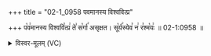 +++
title = "02-1_0958 पवमानस्य विश्ववित्प्र"

+++
प꣡व꣢मानस्य विश्ववि꣣त्प्र꣢ ते꣣ स꣡र्गा꣢ असृक्षत। सू꣡र्य꣢स्येव꣣ न꣢ र꣣श्म꣡यः꣢ ॥ 02-1:0958 ॥

<details><summary>विस्वर-मूलम् (VC)</summary>

पवमानस्य विश्ववित्प्र ते सर्गा असृक्षत । सूर्यस्येव न रश्मयः ॥९५८॥
</details>